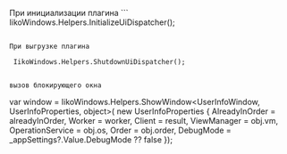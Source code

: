 При инициализации плагина
        ```
        IikoWindows.Helpers.InitializeUiDispatcher();
```

При выгрузке плагина
   ```
     IikoWindows.Helpers.ShutdownUiDispatcher();
```

вызов блокирующего окна
```
 var window = IikoWindows.Helpers.ShowWindow<UserInfoWindow, UserInfoProperties, object>(
     new UserInfoProperties
     {
         AlreadyInOrder = alreadyInOrder,
         Worker = worker,
         Client = result,
         ViewManager = obj.vm,
         OperationService = obj.os,
         Order = obj.order,
         DebugMode = _appSettings?.Value.DebugMode ?? false
     });
```

